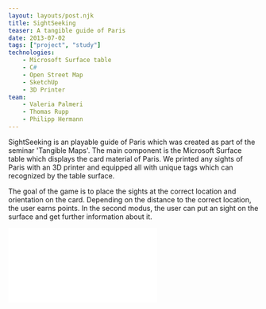 ```yaml
---
layout: layouts/post.njk
title: SightSeeking
teaser: A tangible guide of Paris
date: 2013-07-02
tags: ["project", "study"]
technologies:
    - Microsoft Surface table
    - C#
    - Open Street Map
    - SketchUp
    - 3D Printer
team:
    - Valeria Palmeri
    - Thomas Rupp
    - Philipp Hermann
---
```


 SightSeeking is an playable guide of Paris which was created as part of the seminar 'Tangible Maps'. The main component is the Microsoft Surface table which displays the card material of Paris.  We printed any sights of Paris with an 3D printer and equipped all with unique tags which can recognized by the table surface.

 The goal of the game is to place the sights at the correct location and orientation on the card. Depending on the distance to the correct location, the user earns points. In the second modus, the user can put an sight on the surface and get further information about it.

<iframe  allow="accelerometer; autoplay; encrypted-media; gyroscope; picture-in-picture"  title="video" src="//www.youtube.com/embed/3WbDKXHvskU" frameborder="0" allowfullscreen></iframe>
